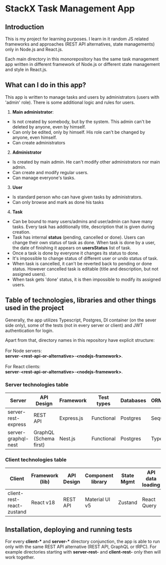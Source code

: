 # StackX Task Management App

## Introduction

This is my project for learning purposes. I learn in it random JS related frameworks and approaches (REST API alternatives, state managements) only in Node.js and React.js.

Each main directory in this monorepository has the same task management app written in different framework of Node.js or different state management and style in React.js.

## What can I do in this app?

This app is written to manage tasks and users by administrators (users with 'admin' role). There is some additional logic and rules for users.

1. **Main administrator**:

- Is not created by somebody, but by the system. This admin can't be deleted by anyone, even by himself.
- Can only be edited, only by himself. His role can't be changed by anyone, even himself.
- Can create administrators

2. **Administrator**

- Is created by main admin. He can't modify other administrators nor main admin.
- Can create and modify regular users.
- Can manage everyone's tasks.

3. **User**

- Is standard person who can have given tasks by administrators.
- Can only browse and mark as done his tasks

4. **Task**

- Can be bound to many users/admins and user/admin can have many tasks. Every task has additionally title, description that is given during creation.
- Task has internal **status** (pending, cancelled or done). Users can change their own status of task as done. When task is done by a user, the date of finishing it appears on **usersStatus** list of task.
- Once a task is done by everyone it changes its status to done.
- It's impossible to change status of different user or undo status of task.
- When task is cancelled, it can't be reverted back to pending or done status. However cancelled task is editable (title and description, but not assigned users).
- When task gets 'done' status, it is then impossible to modify its assigned users.

## Table of technologies, libraries and other things used in the project

Generally, the app utilizes Typescript, Postgres, DI container (on the sever side only), some of the tests (not in every server or client) and JWT authentication for login.

Apart from that, directory names in this repository have explicit structure: <br /><br />For Node servers: <br />**server**-**\<rest-api-or-alternative\>**-**\<nodejs-framework\>**.
<br /><br />For React clients: <br />**server**-**\<rest-api-or-alternative\>**-**\<nodejs-framework\>**.

### Server technologies table

| Server              | API Design             | Framework  | Test types | Databases | ORM/ODM   | Dependency inj. |
| ------------------- | ---------------------- | ---------- | ---------- | --------- | --------- | --------------- |
| server-rest-express | REST API               | Express.js | Functional | Postgres  | Sequelize | InverisfyJS     |
| server-graphql-nest | GraphQL (Schema first) | Nest.js    | Functional | Postgres  | TypeORM   | (internal)      |

### Client technologies table

| Client                    | Framework (lib) | API Design | Component library | State Mgmt | API data loading | Forms           | Test types |
| ------------------------- | --------------- | ---------- | ----------------- | ---------- | ---------------- | --------------- | ---------- |
| client-rest-react-zustand | React v18       | REST API   | Material UI v5    | Zustand    | React Query      | react-hook-form | -          |

## Installation, deploying and running tests

For every **client-\*** and **server-\*** directory conjunction, the app is able to run only with the same REST API alternative (REST API, GraphQL or tRPC). For example directories starting with **server-rest-** and **client-rest-** only then will work together.
